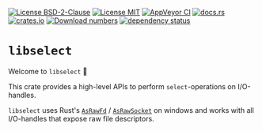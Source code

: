 [![License BSD-2-Clause](https://img.shields.io/badge/License-BSD--2--Clause-blue.svg)](https://opensource.org/licenses/BSD-2-Clause)
[![License MIT](https://img.shields.io/badge/License-MIT-blue.svg)](https://opensource.org/licenses/MIT)
[![AppVeyor CI](https://ci.appveyor.com/api/projects/status/github/KizzyCode/libselect-rust?svg=true)](https://ci.appveyor.com/project/KizzyCode/libselect-rust)
[![docs.rs](https://docs.rs/libselect/badge.svg)](https://docs.rs/libselect)
[![crates.io](https://img.shields.io/crates/v/libselect.svg)](https://crates.io/crates/libselect)
[![Download numbers](https://img.shields.io/crates/d/libselect.svg)](https://crates.io/crates/libselect)
[![dependency status](https://deps.rs/crate/libselect/0.2.0/status.svg)](https://deps.rs/crate/libselect/0.2.0)


# `libselect`
Welcome to `libselect` 🎉

This crate provides a high-level APIs to perform `select`-operations on I/O-handles.

`libselect` uses Rust's [`AsRawFd`](https://doc.rust-lang.org/stable/std/os/unix/io/trait.AsRawFd.html) /
[`AsRawSocket`](https://doc.rust-lang.org/stable/std/os/windows/io/trait.AsRawSocket.html) on windows and works with all
I/O-handles that expose raw file descriptors.
